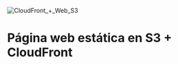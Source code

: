 ![CloudFront_+_Web_S3](https://user-images.githubusercontent.com/126183973/224107600-7777798e-652b-4583-9892-ed04c8329b9c.png)

# Página web estática en S3 + CloudFront

